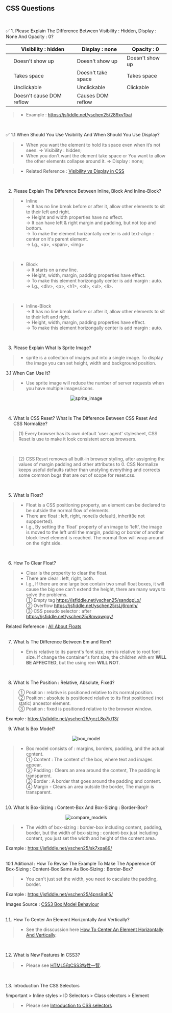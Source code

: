 ## CSS Questions
<br/>

:white_check_mark: 1. Please Explain The Difference Between Visibility : Hidden, Display : None And Opacity : 0?

|   |  Visibility : hidden | Display : none | Opacity : 0 |
|---|---|---|---|
|   | Doesn't show up | Doesn't show up  | Doesn't show up  |   
|   | Takes space  | Doesn't take space| Takes space|   
|   |  Unclickable | Unclickable  | Clickable  |  
|   |  Doesn't cause DOM reflow | Causes DOM reflow  |   |  

> - Example : https://jsfiddle.net/yschen25/289xv1ba/
<br/>

:white_check_mark: 1.1 When Should You Use Visibility And When Should You Use Display?

> - When you want the element to hold its space even when it’s not seen. => Visibility : hidden;<br/>
> - When you don't want the element take space or You want to allow the other elements collapse around it. => Display : none;
      
> - Related Reference : [Visibility vs Display in CSS](http://vanseodesign.com/css/visibility-vs-display/)
<br/>

2. Please Explain The Difference Between Inline, Block And Inline-Block?

> - Inline<br/>
> -> It has no line break before or after it, allow other elements to sit to their left and right.<br/>
> -> Height and width properties have no effect.<br/>
> -> It can have left & right margin and padding, but not top and bottom.<br/>
> -> To make the element horizontally center is add text-align : center on it's parent element.<br/>
> -> I.g., \<a>, \<span>, \<img>  
<br/>

> - Block<br/>
> -> It starts on a new line.<br/>
> -> Height, width, margin, padding properties have effect.<br/>
> -> To make this element horizongally center is add margin : auto.<br/>
> -> I.g., \<div>, \<p>, \<h1>, \<ol>, \<ul>, \<li>.
<br/>

> - Inline-Block<br/>
> -> It has no line break before or after it, allow other elements to sit to their left and right.<br/>
> -> Height, width, margin, padding properties have effect.<br/>
> -> To make this element horizongally center is add margin : auto.<br/>
<br/>

3. Please Explain What Is Sprite Image?

> - sprite is a collection of images put into a single image. To display the image you can set height, width and background position.<br/>

3.1 When Can Use It?
> - Use sprite image will reduce the number of server requests when you have multiple images/icons.
<p align="center">
<img src="img/google.png" alt="sprite_image" title="sprite_image">
</p>
<br/>

4. What Is CSS Reset? What Is The Difference Between CSS Reset And CSS Normalize?

> (1) Every browser has its own default 'user agent' stylesheet, CSS Reset is use to make it look consistent across browsers.
<br/>

> (2) CSS Reset removes all built-in browser styling, after assigning the values of margin padding and other attributes to 0. CSS Normalize keeps useful defaults rather than unstyling everything and corrects some common bugs that are out of scope for             reset.css.
<br/>

5. What Is Float?

> - Float is a CSS positioning property, an element can be declared to be outside the normal flow of elements.<br/>
> - There are float : left, right, none(is default), inherit(ie not suppoerted).<br/>
> - I.g., By setting the 'float' property of an image to 'left', the image is moved to the left until the margin, padding or border of another block-level element is reached. The normal flow will wrap around on the right side. 
<br/>

6. How To Clear Float?

> - Clear is the properity to clear the float.<br/>
> - There are clear : left, right, both.<br/>
> - I.g., If there are one large box contain two small float boxes, it will cause the big one can't extend the height, there are many ways to solve the problems.<br/> 
① Empty tag https://jsfiddle.net/yschen25/sandgpLx/ <br/>
② Overflow https://jsfiddle.net/yschen25/sLj6romh/ <br/>
③ CSS pseudo selector : after https://jsfiddle.net/yschen25/8mvqwgoy/ <br/>

Related Reference : [All About Floats](https://css-tricks.com/all-about-floats/)
<br/><br/>

7. What Is The Difference Between Em and Rem?

> - Em is relative to its parent's font size, rem is relative to root font size. If change the container's font size, the children with em **WILL BE AFFECTED**, but the using rem **WILL NOT**.
<br/>

8. What Is The Position : Relative, Absolute, Fixed? <br/>

> ① Position : relative is positioned relative to its normal position. <br/>
> ② Position : absolute is positioned relative to its first positioned (not static) ancestor element. <br/>
> ③ Position : fixed is positioned relative to the browser window.

Example : https://jsfiddle.net/yschen25/gczL8p7k/13/
<br/>

9. What Is Box Model?

<p align="center">
<img src="img/boxModel.png" alt="box_model" title="box_model">
</p>

> - Box model consists of : margins, borders, padding, and the actual content.<br/>
① Content : The content of the box, where text and images appear.<br/>
② Padding : Clears an area around the content, The padding is transparent.<br/>
③ Border : A border that goes around the padding and content.<br/>
④ Margin - Clears an area outside the border, The margin is transparent.
<br/><br/>

10. What Is Box-Sizing : Content-Box And Box-Sizing : Border-Box?

<p align="center">
<img src="img/compareModels.png" alt="compare_models" title="compare_models">
</p>

> - The width of box-sizing : border-box including content, padding, border, but the width of box-sizing : content-box just including content, you just set the width and height of the content area.<br/>

Example : https://jsfiddle.net/yschen25/sk7xqa89/ <br/><br/>

10.1 Aditional : How To Revise The Example To Make The Apperence Of Box-Sizing : Content-Box Same As Box-Sizing : Border-Box?<br/>

> - You can't just set the width, you need to caculate the padding, border.<br/>

Example : https://jsfiddle.net/yschen25/4pns9ah5/ <br/>

Images Source : [CSS3 Box Model Behaviour](https://crypt.codemancers.com/posts/2013-11-17-box-model-behaviour/)
<br/><br/>

11. How To Center An Element Horizontally And Vertically? <br/>

> - See the disscussion here [How To Center An Element Horizontally And Vertically](https://stackoverflow.com/questions/19461521/how-to-center-an-element-horizontally-and-vertically).
</br>

12. What is New Features In CSS3?

> - Please see [HTML5和CSS3特性一覽](https://blog.csdn.net/chandoudeyuyi/article/details/69206236).
</br>

13. Introduction The CSS Selectors

!important > Inline styles > ID Selectors > Class selectors > Element

> - Please see [Introduction to CSS selectors](https://www.creativebloq.com/css3/introduction-css-selectors-61515320)
